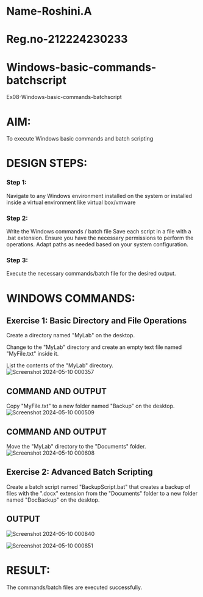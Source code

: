 # Name-Roshini.A
# Reg.no-212224230233

# Windows-basic-commands-batchscript
Ex08-Windows-basic-commands-batchscript

# AIM:
To execute Windows basic commands and batch scripting

# DESIGN STEPS:

### Step 1:

Navigate to any Windows environment installed on the system or installed inside a virtual environment like virtual box/vmware 

### Step 2:

Write the Windows commands / batch file
Save each script in a file with a .bat extension.
Ensure you have the necessary permissions to perform the operations.
Adapt paths as needed based on your system configuration.
### Step 3:

Execute the necessary commands/batch file for the desired output. 




# WINDOWS COMMANDS:
## Exercise 1: Basic Directory and File Operations
Create a directory named "MyLab" on the desktop.

Change to the "MyLab" directory and create an empty text file named "MyFile.txt" inside it.

List the contents of the "MyLab" directory.
![Screenshot 2024-05-10 000357](https://github.com/POOJASREE-B/Windows-basic-commands-batchscript/assets/144362256/90b52e4b-4e4c-4b0a-a57e-8ddbd853adff)


## COMMAND AND OUTPUT

Copy "MyFile.txt" to a new folder named "Backup" on the desktop.
![Screenshot 2024-05-10 000509](https://github.com/POOJASREE-B/Windows-basic-commands-batchscript/assets/144362256/13fd837e-ce4c-42de-bf60-ae5c23e8b39e)

## COMMAND AND OUTPUT

Move the "MyLab" directory to the "Documents" folder.
![Screenshot 2024-05-10 000608](https://github.com/POOJASREE-B/Windows-basic-commands-batchscript/assets/144362256/e1faae12-ed28-4444-a937-ea4a9c9b76f1)



## Exercise 2: Advanced Batch Scripting
Create a batch script named "BackupScript.bat" that creates a backup of files with the ".docx" extension from the "Documents" folder to a new folder named "DocBackup" on the desktop.







## OUTPUT


![Screenshot 2024-05-10 000840](https://github.com/POOJASREE-B/Windows-basic-commands-batchscript/assets/144362256/3750b8e7-ad2f-460e-8980-f5f713fe9dcb)

![Screenshot 2024-05-10 000851](https://github.com/POOJASREE-B/Windows-basic-commands-batchscript/assets/144362256/ca0b54a8-af8d-491a-bc22-88f1b634491d)


# RESULT:
The commands/batch files are executed successfully.
